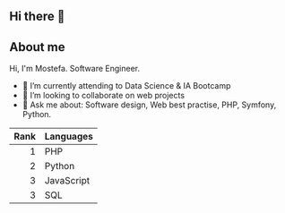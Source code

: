 ## Hi there 👋

## About me

Hi, I'm Mostefa. Software Engineer.

- 🌱 I’m currently attending to Data Science & IA Bootcamp
- 👯 I’m looking to collaborate on web projects 
- 💬 Ask me about: Software design, Web best practise, PHP, Symfony, Python.

| Rank | Languages |
|-----:|-----------|
|     1| PHP       |
|     2| Python    |
|     3| JavaScript|
|     3| SQL       |
  
<!--
**mostefamed/mostefamed** is a ✨ _special_ ✨ repository because its `README.md` (this file) appears on your GitHub profile.

Here are some ideas to get you started:


-->
